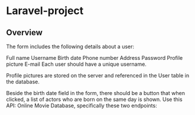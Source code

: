 # Laravel-project
 <h2>Overview</h2>
The form includes the following details about a user:

Full name
Username
Birth date
Phone number
Address
Password
Profile picture
E-mail
Each user should have a unique username.

Profile pictures are stored on the server and referenced in the User table in the database.

Beside the birth date field in the form, there should be a button that when clicked, a list of actors who are born on the same day is shown. Use this API: Online Movie Database, specifically these two endpoints:
